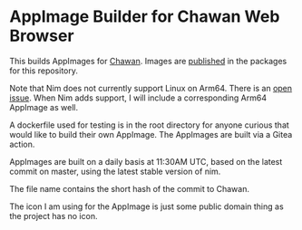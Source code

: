 AppImage Builder for Chawan Web Browser
=======================================

This builds AppImages for [Chawan](https://sr.ht/~bptato/chawan/). Images are [published](https://git.lerch.org/lobo/chawan-appimage/packages) in the packages for this repository.

Note that Nim does not currently support Linux on Arm64. There is an [open issue](https://git.lerch.org/lobo/chawan-appimage/packages). When Nim adds support, I will include a corresponding Arm64 AppImage as well.

A dockerfile used for testing is in the root directory for anyone curious that
would like to build their own AppImage. The AppImages are built via a Gitea action.

AppImages are built on a daily basis at 11:30AM UTC, based on the latest commit on master,
using the latest stable version of nim.

The file name contains the short hash of the commit to Chawan.

The icon I am using for the AppImage is just some public domain thing as the project has no icon.
